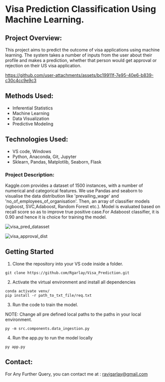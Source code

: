 # Visa Prediction Classification Using Machine Learning.

## Project Overview:

This project aims to predict the outcome of visa applications using machine learning. The system takes a number of inputs from the user about their profile and makes a prediction, whether that person would get approval or rejection on their US visa application.

https://github.com/user-attachments/assets/bc19911f-7e95-40e6-b839-c30c4cc9e9c3


## Methods Used:

- Inferential Statistics
- Machine Learning
- Data Visualization
- Predictive Modeling


## Technologies Used: 
- VS code, Windows
- Python, Anaconda, Git, Jupyter   
- Sklearn, Pandas, Matplotlib, Seaborn, Flask

### Project Description:
Kaggle.com provides a dataset of 1500 instances, with a number of numerical and categorical features. We use Pandas and seaborn to visualise the data distribution like 'prevailing_wage' and 'no_of_employees_of_organisation'. Then, an array of classifier models (xgboost, SVC,Adaboost, Random Forest etc.). Model is evaluated based on recall score so as to improve true positive case.For Adaboost classifier, it is 0.90 and hence it is choice for training the model. 

![visa_pred_datasset](https://github.com/user-attachments/assets/36f79f48-0fd4-488b-9400-81b556c9e698)

![visa_approval_dist](https://github.com/user-attachments/assets/2b4d8782-eadb-4505-9bb7-2bc29e65e077)


## Getting Started 

1. Clone the repository into your VS code inside a folder.
```
git clone https://github.com/Rgarlay/Visa_Prediction.git
```
2. Activate the virtual environment and install all dependencies
```
conda activate venv/
pip install -r path_to_txt_file/req.txt 
```
3. Run the code to train the model.
   
NOTE: Change all pre defined local paths to the paths in your local environment.

```
py -m src.components.data_ingestion.py
```
4. Run the app.py to run the model locally
```
py app.py
```


## Contact:
For Any Further Query, you can contact me at : ravigarlay@gmail.com





